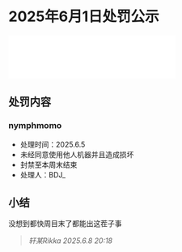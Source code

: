 # 2025年6月1日处罚公示

<iframe frameborder="no" border="0" marginwidth="0" marginheight="0" width=330 height=86 src="//music.163.com/outchain/player?type=2&id=1311346850&auto=1&height=66"></iframe>

## 处罚内容

### nymphmomo
- 处理时间：2025.6.5
- 未经同意使用他人机器并且造成损坏
- 封禁至本周末结束
- 处理人：BDJ_

## 小结
没想到都快周目末了都能出这茬子事

> *轩某Rikka 2025.6.8 20:18*
